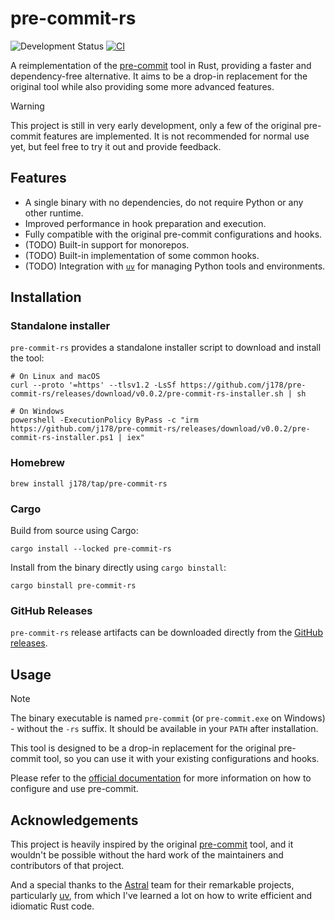 # pre-commit-rs

![Development Status](https://img.shields.io/badge/Development-Early_Stage-yellowgreen)
[![CI](https://github.com/j178/pre-commit-rs/actions/workflows/ci.yml/badge.svg)](https://github.com/j178/pre-commit-rs/actions/workflows/ci.yml)

A reimplementation of the [pre-commit](https://pre-commit.com/) tool in Rust, providing a faster and dependency-free alternative.
It aims to be a drop-in replacement for the original tool while also providing some more advanced features.

> [!WARNING]
> This project is still in very early development, only a few of the original pre-commit features are implemented.
> It is not recommended for normal use yet, but feel free to try it out and provide feedback.

## Features

- A single binary with no dependencies, do not require Python or any other runtime.
- Improved performance in hook preparation and execution.
- Fully compatible with the original pre-commit configurations and hooks.
- (TODO) Built-in support for monorepos.
- (TODO) Built-in implementation of some common hooks.
- (TODO) Integration with [`uv`](https://github.com/astral-sh/uv) for managing Python tools and environments.

## Installation

### Standalone installer

`pre-commit-rs` provides a standalone installer script to download and install the tool:

```console
# On Linux and macOS
curl --proto '=https' --tlsv1.2 -LsSf https://github.com/j178/pre-commit-rs/releases/download/v0.0.2/pre-commit-rs-installer.sh | sh

# On Windows
powershell -ExecutionPolicy ByPass -c "irm https://github.com/j178/pre-commit-rs/releases/download/v0.0.2/pre-commit-rs-installer.ps1 | iex"
```

### Homebrew

```console
brew install j178/tap/pre-commit-rs
```

### Cargo

Build from source using Cargo:

```console
cargo install --locked pre-commit-rs
```

Install from the binary directly using `cargo binstall`:

```console
cargo binstall pre-commit-rs
```

### GitHub Releases

`pre-commit-rs` release artifacts can be downloaded directly from the [GitHub releases](https://github.com/j178/pre-commit-rs/releases).

## Usage

> [!NOTE]
> The binary executable is named `pre-commit` (or `pre-commit.exe` on Windows) - without the `-rs` suffix. It should be available in your `PATH` after installation.

This tool is designed to be a drop-in replacement for the original pre-commit tool, so you can use it with your existing configurations and hooks.

Please refer to the [official documentation](https://pre-commit.com/) for more information on how to configure and use pre-commit.

## Acknowledgements

This project is heavily inspired by the original [pre-commit](https://pre-commit.com/) tool, and it wouldn't be possible without the hard work
of the maintainers and contributors of that project.

And a special thanks to the [Astral](https://github.com/astral-sh) team for their remarkable projects, particularly [uv](https://github.com/astral-sh/uv),
from which I've learned a lot on how to write efficient and idiomatic Rust code.
